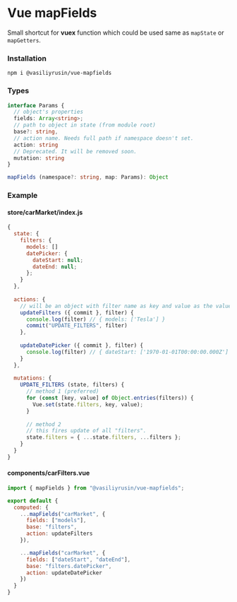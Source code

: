 # Vue mapFields

Small shortcut for **vuex** function which could be used same as `mapState` or `mapGetters`.

### Installation

`npm i @vasiliyrusin/vue-mapfields`

### Types

```typescript
interface Params {
  // object's properties
  fields: Array<string>;
  // path to object in state (from module root)
  base?: string,
  // action name. Needs full path if namespace doesn't set.
  action: string
  // Deprecated. It will be removed soon.
  mutation: string
}

mapFields (namespace?: string, map: Params): Object
```

### Example

#### store/carMarket/index.js
```javascript
{
  state: {
    filters: {
      models: []
      datePicker: {
        dateStart: null;
        dateEnd: null;
      };
    }
  },
  
  actions: {
    // will be an object with filter name as key and value as the value
    updateFilters ({ commit }, filter) {
      console.log(filter) // { models: ['Tesla'] }
      commit("UPDATE_FILTERS", filter)
    },
  
    updateDatePicker ({ commit }, filter) {
      console.log(filter) // { dateStart: ['1970-01-01T00:00:00.000Z'] }
    }
  },
  
  mutations: {
    UPDATE_FILTERS (state, filters) {
      // method 1 (preferred)
      for (const [key, value] of Object.entries(filters)) {
        Vue.set(state.filters, key, value);
      }
      
      // method 2
      // this fires update of all "filters".
      state.filters = { ...state.filters, ...filters };
    }
  }
}
```

#### components/carFilters.vue
```javascript
import { mapFields } from "@vasiliyrusin/vue-mapfields";

export default {
  computed: {
    ...mapFields("carMarket", {
      fields: ["models"],
      base: "filters",
      action: updateFilters
    }),

    ...mapFields("carMarket", {
      fields: ["dateStart", "dateEnd"],
      base: "filters.datePicker",
      action: updateDatePicker
    })
  }
}
```
